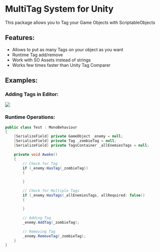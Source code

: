 # MultiTag System for Unity
This package allows you to Tag your Game Objects with ScriptableObjects

## Features:
- Allows to put as many Tags on your object as you want
- Runtime Tag add/remove
- Work with SO Assets instead of strings
- Works few times faster than Unity Tag Comparer

## Examples:

### Adding Tags in Editor:
![](https://imgur.com/EPxkbza.png)

### Runtime Operations:
```csharp
public class Test : MonoBehaviour
{
	[SerializeField] private GameObject _enemy = null;
	[SerializeField] private Tag _zombieTag = null;
	[SerializeField] private TagsContainer _allEnemiesTags = null;
 
	private void Awake()
	{
		// Check for Tag
		if (_enemy.HasTag(_zombieTag))
		{
		
		}
		
		// Check for Multiple Tags
		if (_enemy.HasTags(_allEnemiesTags, allRequired: false))
		{
		
		}
		
		// Adding Tag
		_enemy.AddTag(_zombieTag);
		
		// Removing Tag
		_enemy.RemoveTag(_zombieTag);
	}
}
```
